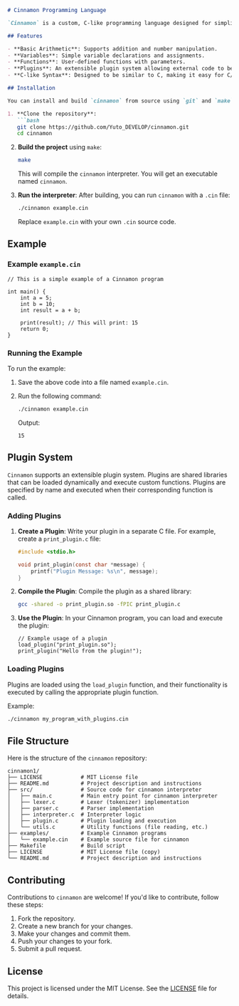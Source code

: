 ```markdown
# Cinnamon Programming Language

`Cinnamon` is a custom, C-like programming language designed for simplicity and flexibility. It features basic arithmetic operations, user-defined functions, and an extensible plugin system to load and execute external code. It is designed to be easy to understand and work with, providing a minimalistic yet functional experience for developers.

## Features

- **Basic Arithmetic**: Supports addition and number manipulation.
- **Variables**: Simple variable declarations and assignments.
- **Functions**: User-defined functions with parameters.
- **Plugins**: An extensible plugin system allowing external code to be loaded and executed.
- **C-like Syntax**: Designed to be similar to C, making it easy for C/C++ developers to pick up.

## Installation

You can install and build `cinnamon` from source using `git` and `make`. Follow the steps below:

1. **Clone the repository**:
   ```bash
   git clone https://github.com/Yuto_DEVELOP/cinnamon.git
   cd cinnamon
   ```

2. **Build the project** using `make`:
   ```bash
   make
   ```

   This will compile the `cinnamon` interpreter. You will get an executable named `cinnamon`.

3. **Run the interpreter**:
   After building, you can run `cinnamon` with a `.cin` file:
   ```bash
   ./cinnamon example.cin
   ```

   Replace `example.cin` with your own `.cin` source code.

## Example

### Example `example.cin`

```cinnamon
// This is a simple example of a Cinnamon program

int main() {
    int a = 5;
    int b = 10;
    int result = a + b;
    
    print(result); // This will print: 15
    return 0;
}
```

### Running the Example

To run the example:

1. Save the above code into a file named `example.cin`.
2. Run the following command:
   ```bash
   ./cinnamon example.cin
   ```

   Output:
   ```
   15
   ```

## Plugin System

`Cinnamon` supports an extensible plugin system. Plugins are shared libraries that can be loaded dynamically and execute custom functions. Plugins are specified by name and executed when their corresponding function is called.

### Adding Plugins

1. **Create a Plugin**: Write your plugin in a separate C file. For example, create a `print_plugin.c` file:
   
   ```c
   #include <stdio.h>

   void print_plugin(const char *message) {
       printf("Plugin Message: %s\n", message);
   }
   ```

2. **Compile the Plugin**: Compile the plugin as a shared library:
   ```bash
   gcc -shared -o print_plugin.so -fPIC print_plugin.c
   ```

3. **Use the Plugin**: In your Cinnamon program, you can load and execute the plugin:

   ```cinnamon
   // Example usage of a plugin
   load_plugin("print_plugin.so");
   print_plugin("Hello from the plugin!");
   ```

### Loading Plugins

Plugins are loaded using the `load_plugin` function, and their functionality is executed by calling the appropriate plugin function.

Example:
```bash
./cinnamon my_program_with_plugins.cin
```

## File Structure

Here is the structure of the `cinnamon` repository:

```
cinnamon1/
├── LICENSE            # MIT License file
├── README.md          # Project description and instructions
├── src/               # Source code for cinnamon interpreter
│   ├── main.c         # Main entry point for cinnamon interpreter
│   ├── lexer.c        # Lexer (tokenizer) implementation
│   ├── parser.c       # Parser implementation
│   ├── interpreter.c  # Interpreter logic
│   ├── plugin.c       # Plugin loading and execution
│   └── utils.c        # Utility functions (file reading, etc.)
├── examples/          # Example Cinnamon programs
│   └── example.cin    # Example source file for cinnamon
├── Makefile           # Build script
├── LICENSE            # MIT License file (copy)
└── README.md          # Project description and instructions
```

## Contributing

Contributions to `cinnamon` are welcome! If you'd like to contribute, follow these steps:

1. Fork the repository.
2. Create a new branch for your changes.
3. Make your changes and commit them.
4. Push your changes to your fork.
5. Submit a pull request.

## License

This project is licensed under the MIT License. See the [LICENSE](LICENSE) file for details.
```
